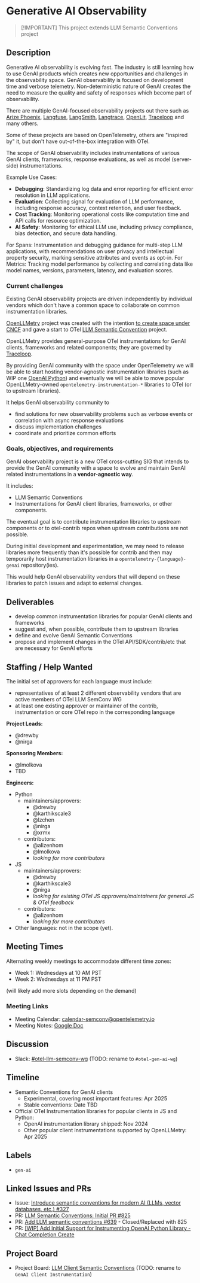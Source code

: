 # Generative AI Observability

>[!IMPORTANT] This project extends LLM Semantic Conventions project

## Description

Generative AI observability is evolving fast. The industry is still learning how to use GenAI products which creates new opportunities and challenges in the observability space. GenAI observability is focused on development time and verbose telemetry. Non-deterministic nature of GenAI creates the need to measure the quality and safety of responses which become part of observability.

There are multiple GenAI-focused observability projects out there such as [Arize Phoenix](https://docs.arize.com/phoenix), [Langfuse](https://langfuse.com/), [LangSmith](https://www.langchain.com/langsmith), [Langtrace](https://langtrace.ai/), [OpenLit](https://github.com/openlit/openlit), [Traceloop](https://www.traceloop.com/docs/introduction) and many others.

Some of these projects are based on OpenTelemetry, others are "inspired by" it, but don't have out-of-the-box integration with OTel.

The scope of GenAI observability includes instrumentations of various GenAI clients, frameworks, response evaluations, as well as model (server-side) instrumentations.

Example Use Cases:

- **Debugging**: Standardizing log data and error reporting for efficient error resolution in LLM applications.
- **Evaluation**: Collecting signal for evaluation of LLM performance, including response accuracy, context retention, and user feedback.
- **Cost Tracking**: Monitoring operational costs like computation time and API calls for resource optimization.
- **AI Safety**: Monitoring for ethical LLM use, including privacy compliance, bias detection, and secure data handling.

For Spans: Instrumentation and debugging guidance for multi-step LLM applications, with recommendations on user privacy and intellectual property security, marking sensitive attributes and events as opt-in.
For Metrics: Tracking model performance by collecting and correlating data like model names, versions, parameters, latency, and evaluation scores.

### Current challenges

Existing GenAI observability projects are driven independently by individual vendors which don't have a common space to collaborate on common instrumentation libraries.

[OpenLLMetry](https://github.com/traceloop/openllmetry) project was created with the intention [to create space under CNCF](https://github.com/cncf/sandbox/issues/67) and gave a start to OTel [LLM Semantic Convention](https://github.com/open-telemetry/community/blob/main/projects/llm-semconv.md) project.

OpenLLMetry provides general-purpose OTel instrumentations for GenAI clients, frameworks and related components; they are governed by [Traceloop](https://www.traceloop.com/docs/introduction).

By providing GenAI community with the space under OpenTelemetry we will be able to start hosting vendor-agnostic instrumentation libraries (such as WIP one [OpenAI Python](https://github.com/open-telemetry/opentelemetry-python-contrib/pull/2759)) and eventually we will be able to move popular OpenLLMetry-owned `opentelemetry-instrumentation-*` libraries to OTel (or to upstream libraries).

It helps GenAI observability community to

- find solutions for new observability problems such as verbose events or correlation with async response evaluations
- discuss implementation challenges
- coordinate and prioritize common efforts

### Goals, objectives, and requirements

GenAI observability project is a new OTel cross-cutting SIG that intends to provide the GenAI community with a space to evolve and maintain GenAI related instrumentations in a **vendor-agnostic way**.

It includes:

- LLM Semantic Conventions
- Instrumentations for GenAI client libraries, frameworks, or other components.

The eventual goal is to contribute instrumentation libraries to upstream components or to otel-contrib repos when upstream contributions are not possible.

During initial development and experimentation, we may need to release libraries more frequently than it's possible for contrib and then may temporarily host instrumentation libraries in a `opentelemetry-{language}-genai` repository(ies).

This would help GenAI observability vendors that will depend on these libraries to patch issues and adapt to external changes.

## Deliverables

- develop common instrumentation libraries for popular GenAI clients and frameworks
- suggest and, when possible, contribute them to upstream libraries
- define and evolve GenAI Semantic Conventions
- propose and implement changes in the OTel API/SDK/contrib/etc that are necessary for GenAI efforts

## Staffing / Help Wanted

The initial set of approvers for each language must include:

- representatives of at least 2 different observability vendors that are active members of OTel LLM SemConv WG
- at least one existing approver or maintainer of the contrib, instrumentation or core OTel repo in the corresponding language

**Project Leads:**

- @drewby
- @nirga

**Sponsoring Members:**

- @lmolkova
- TBD

**Engineers:**
- Python
  - maintainers/approvers:
    - @drewby
    - @karthikscale3
    - @lzchen
    - @nirga
    - @xrmx 
  - contributors:
    - @alizenhom
    - @lmolkova
    - *looking for more contributors*
- JS
  - maintainers/approvers:
    - @drewby
    - @karthikscale3
    - @nirga
    - *looking for existing OTel JS approvers/maintainers for general JS & OTel feedback*
  - contributors:
    - @alizenhom
    - *looking for more contributors*
- Other languages: not in the scope (yet).

## Meeting Times

Alternating weekly meetings to accommodate different time zones:

- Week 1: Wednesdays at 10 AM PST
- Week 2: Wednesdays at 11 PM PST

(will likely add more slots depending on the demand)

### Meeting Links

- Meeting Calendar: [calendar-semconv@opentelemetry.io](https://groups.google.com/a/opentelemetry.io/g/calendar-semconv)
- Meeting Notes: [Google Doc](https://docs.google.com/document/d/1EKIeDgBGXQPGehUigIRLwAUpRGa7-1kXB736EaYuJ2M)

## Discussion

* Slack: [#otel-llm-semconv-wg](https://cloud-native.slack.com/archives/C06KR7ARS3X)
(TODO: rename to `#otel-gen-ai-wg`)

## Timeline

- Semantic Conventions for GenAI clients
  - Experimental, covering most important features: Apr 2025
  - Stable conventions: Date TBD
- Official OTel Instrumentation libraries for popular clients in JS and Python:
  - OpenAI instrumentation library shipped: Nov 2024
  - Other popular client instrumentations supported by OpenLLMetry: Apr 2025

## Labels

- `gen-ai`

## Linked Issues and PRs

- Issue: [Introduce semantic conventions for modern AI (LLMs, vector databases, etc.) #327](https://github.com/open-telemetry/semantic-conventions/issues/327)
- PR: [LLM Semantic Conventions: Initial PR #825](https://github.com/open-telemetry/semantic-conventions/pull/825)
- PR: [Add LLM semantic conventions #639](https://github.com/open-telemetry/semantic-conventions/pull/639) - Closed/Replaced with 825
- PR: [[WIP] Add Initial Support for Instrumenting OpenAI Python Library - Chat Completion Create](https://github.com/open-telemetry/opentelemetry-python-contrib/pull/2759)
## Project Board

* Project Board: [LLM Client Semantic Conventions](https://github.com/orgs/open-telemetry/projects/82)
(TODO: rename to `GenAI Client Instrumentation`)